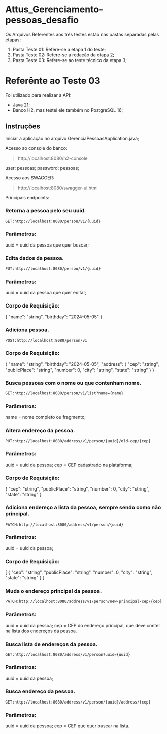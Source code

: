 # Attus_Gerenciamento-pessoas_desafio

Os Arquivos Referentes aos três testes estão nas pastas separadas pelas etapas:

1. Pasta Teste 01: Refere-se a etapa 1 do teste;
2. Pasta Teste 02: Refere-se a redação da etapa 2;
3. Pasta Teste 03: Refere-se ao teste técnico da etapa 3;

# Referênte ao Teste 03

Foi utilizado para realizar a API:

- Java 21;
- Banco H2, mas testei ele também no PostgreSQL 16;

## Instruções 

Iniciar a aplicação no arquivo GerenciaPessoasApplication.java;

Acesso ao console do banco:

>http://localhost:8080/h2-console

user: pessoas;
password: pessoas;

Acesso aos SWAGGER:

>http://localhost:8080/swagger-ui.html

Principais endpoints:

### Retorna a pessoa pelo seu uuid.
```
GET:http://localhost:8080/person/v1/{uuid}
```
### Parâmetros:

uuid = uuid da pessoa que quer buscar;

### Edita dados da pessoa.
```
PUT:http://localhost:8080/person/v1/{uuid}
```
### Parâmetros:

uuid = uuid da pessoa que quer editar;

### Corpo de Requisição:

{
  "name": "string",
  "birthday": "2024-05-05"
}

### Adiciona pessoa.
```
POST:http://localhost:8080/person/v1
```

### Corpo de Requisição:

{
  "name": "string",
  "birthday": "2024-05-05",
  "address": {
    "cep": "string",
    "publicPlace": "string",
    "number": 0,
    "city": "string",
    "state": "string"
  }
}

### Busca pessoas com o nome ou que contenham nome.
```
GET:http://localhost:8080/person/v1/list?name={name}
```
### Parâmetros:

name = nome completo ou fragmento;

### Altera endereço da pessoa.
```
PUT:http://localhost:8080/address/v1/person/{uuid}/old-cep/{cep}
```
### Parâmetros:

uuid = uuid da pessoa;
cep = CEP cadastrado na plataforma;

### Corpo de Requisição:

{
  "cep": "string",
  "publicPlace": "string",
  "number": 0,
  "city": "string",
  "state": "string"
}

### Adiciona endereço a lista da pessoa, sempre sendo como não principal.
```
PATCH:http://localhost:8080/address/v1/person/{uuid}
```
### Parâmetros:

uuid = uuid da pessoa;

### Corpo de Requisição:

[
  {
    "cep": "string",
    "publicPlace": "string",
    "number": 0,
    "city": "string",
    "state": "string"
  }
]

### Muda o endereço principal da pessoa.
```
PATCH:http://localhost:8080/address/v1/person/new-principal-cep/{cep}
```
### Parâmetros:

uuid = uuid da pessoa;
cep = CEP do endereço principal, que deve conter na lista dos endereços da pessoa.

### Busca lista de endereços da pessoa.
```
GET:http://localhost:8080/address/v1/person?uuid={uuid}
```

### Parâmetros:

uuid = uuid da pessoa;

### Busca endereço da pessoa.
```
GET:http://localhost:8080/address/v1/person/{uuid}/address/{cep}
```

### Parâmetros:

uuid = uuid da pessoa;
cep = CEP que quer buscar na lista.
